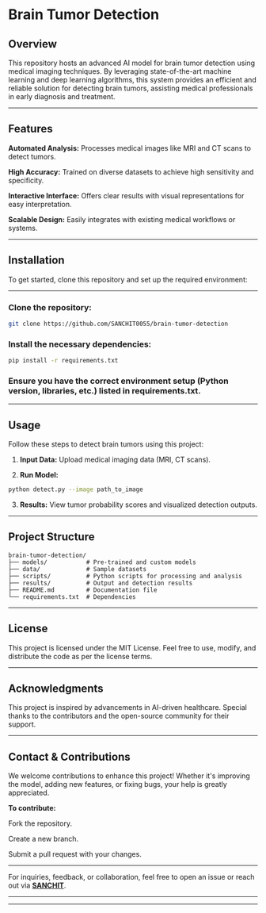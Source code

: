 # Brain Tumor Detection


## Overview
This repository hosts an advanced AI model for brain tumor detection using medical imaging techniques. By leveraging state-of-the-art machine learning and deep learning algorithms, this system provides an efficient and reliable solution for detecting brain tumors, assisting medical professionals in early diagnosis and treatment.

---

## Features
**Automated Analysis:** Processes medical images like MRI and CT scans to detect tumors.

**High Accuracy:** Trained on diverse datasets to achieve high sensitivity and specificity.

**Interactive Interface:** Offers clear results with visual representations for easy interpretation.

**Scalable Design:** Easily integrates with existing medical workflows or systems.

---

## Installation
To get started, clone this repository and set up the required environment:

---


### Clone the repository:

```bash
git clone https://github.com/SANCHIT0055/brain-tumor-detection
```
### Install the necessary dependencies:

```bash
pip install -r requirements.txt
```
### Ensure you have the correct environment setup (Python version, libraries, etc.) listed in requirements.txt.

---



## Usage
Follow these steps to detect brain tumors using this project:

1. **Input Data:** Upload medical imaging data (MRI, CT scans).

2. **Run Model:**

```bash
python detect.py --image path_to_image
```

3. **Results:** View tumor probability scores and visualized detection outputs.

---

## Project Structure
```
brain-tumor-detection/
├── models/           # Pre-trained and custom models
├── data/             # Sample datasets
├── scripts/          # Python scripts for processing and analysis
├── results/          # Output and detection results
├── README.md         # Documentation file
└── requirements.txt  # Dependencies
```

---


## License
This project is licensed under the MIT License. Feel free to use, modify, and distribute the code as per the license terms.

---

## Acknowledgments
This project is inspired by advancements in AI-driven healthcare. Special thanks to the contributors and the open-source community for their support.

---

## Contact & Contributions

We welcome contributions to enhance this project! Whether it's improving the model, adding new features, or fixing bugs, your help is greatly appreciated. 

**To contribute:**

Fork the repository.

Create a new branch.

Submit a pull request with your changes.

---

For inquiries, feedback, or collaboration, feel free to open an issue or reach out via [**SANCHIT**](mailto:sanchitsharma31@gmail.com).

---

---
